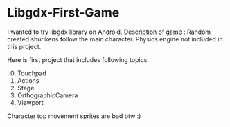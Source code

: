 # Libgdx-First-Game
I wanted to try libgdx library on Android.
Description of game :
Random created shurikens follow the main character. Physics engine not included in this project.

Here is first project that includes following topics:

0. Touchpad
0. Actions
0. Stage
0. OrthographicCamera
0. Viewport

Character top movement sprites are bad btw :)



